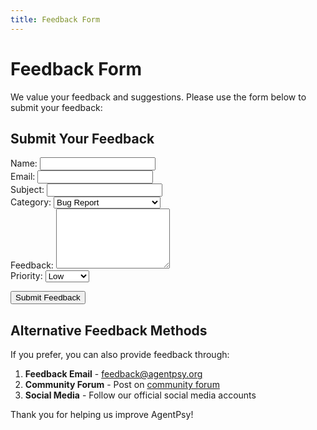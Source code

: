 ```yaml
---
title: Feedback Form
---
```


# Feedback Form

We value your feedback and suggestions. Please use the form below to submit your feedback:

## Submit Your Feedback

<form action="/submit-feedback" method="POST">
  <div>
    <label for="name">Name:</label>
    <input type="text" id="name" name="name" required>
  </div>
  
  <div>
    <label for="email">Email:</label>
    <input type="email" id="email" name="email" required>
  </div>
  
  <div>
    <label for="subject">Subject:</label>
    <input type="text" id="subject" name="subject" required>
  </div>
  
  <div>
    <label for="category">Category:</label>
    <select id="category" name="category">
      <option value="bug">Bug Report</option>
      <option value="feature">Feature Request</option>
      <option value="improvement">Improvement Suggestion</option>
      <option value="other">Other</option>
    </select>
  </div>
  
  <div>
    <label for="feedback">Feedback:</label>
    <textarea id="feedback" name="feedback" rows="6" required></textarea>
  </div>
  
  <div>
    <label for="priority">Priority:</label>
    <select id="priority" name="priority">
      <option value="low">Low</option>
      <option value="medium">Medium</option>
      <option value="high">High</option>
      <option value="urgent">Urgent</option>
    </select>
  </div>
  
  <button type="submit">Submit Feedback</button>
</form>

## Alternative Feedback Methods

If you prefer, you can also provide feedback through:

1. **Feedback Email** - feedback@agentpsy.org
2. **Community Forum** - Post on [community forum](https://community.agentpsy.org)
3. **Social Media** - Follow our official social media accounts

Thank you for helping us improve AgentPsy!